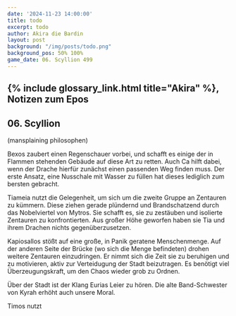 ```yaml
---
date: '2024-11-23 14:00:00'
title: todo
excerpt: todo
author: Akira die Bardin
layout: post
background: "/img/posts/todo.png"
background_pos: 50% 100%
game_date: 06. Scyllion 499
---
```


## {% include glossary_link.html title="Akira" %}, Notizen zum Epos

## 06. Scyllion

(mansplaining philosophen)

Bexos zaubert einen Regenschauer vorbei, und schafft es einige der in Flammen stehenden Gebäude auf diese Art zu retten. Auch Ca hilft dabei, wenn der Drache hierfür zunächst einen passenden Weg finden muss. Der erste Ansatz, eine Nusschale mit Wasser zu füllen hat dieses lediglich zum bersten gebracht.

Tiameia nutzt die Gelegenheit, um sich um die zweite Gruppe an Zentauren zu kümmern. Diese ziehen gerade plündernd und Brandschatzend durch das Nobelviertel von Mytros. Sie schafft es, sie zu zestäuben und isolierte Zentauren zu konfrontierten. Aus großer Höhe geworfen haben sie Tia und ihrem Drachen nichts gegenüberzusetzen.

Kapiosallos stößt auf eine große, in Panik geratene Menschenmenge. Auf der anderen Seite der Brücke (wo sich die Menge befindeten) drohen weitere Zentauren einzudringen. Er nimmt sich die Zeit sie zu beruhigen und zu motivieren, aktiv zur Verteidugung der Stadt beizutragen. Es benötigt viel Überzeugungskraft, um den Chaos wieder grob zu Ordnen.

Über der Stadt ist der Klang Eurias Leier zu hören. Die alte Band-Schwester von Kyrah erhöht auch unsere Moral.

Timos nutzt 

<!--
1x Würfel 1 (alle legendary abilities sind deaktiviert in dem zug)
1x Würfel 9 (nächter Angriff verfehlt)
1x von Euria: lvl 3 counterspell
1x von Euria: lvl 4 sleep


## Combat manual
Blessed

* Action:
  * AOE: Hauntin Phalanx
  * 2 ttacks
    * IF HIT:  spectral warrior (every time)
    * IF HIT: Stun attempt
  * Spell: Spirit guardian
  * Heal 1d8 +4
  * Use item: Power word stun
  * (Divine blessing; ever 7 days)
* Bonus:
  * Dodge + Hit die regain
  * Two unarmed strikes
* Reaction:
  * Shell of the dragon turtle
* Take damage
  * Evasion: Dex save -> half damage
* Anti
  * 3x attack
  * OR: 1x breath acid line
  * OR: 1x breath slowing cone
* Enemy nearby Start of turn
  * Spirit guardian: check

  
Character highlights:
## Tiameia
## Kapiosallos
## Bexos
## Timos
-->
